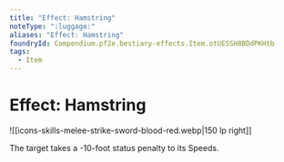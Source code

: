 ```yaml
---
title: "Effect: Hamstring"
noteType: ":luggage:"
aliases: "Effect: Hamstring"
foundryId: Compendium.pf2e.bestiary-effects.Item.otUESSH8BDdPKHtb
tags:
  - Item
---
```


# Effect: Hamstring
![[icons-skills-melee-strike-sword-blood-red.webp|150 lp right]]

The target takes a -10-foot status penalty to its Speeds.
